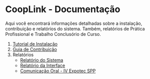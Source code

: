 
# CoopLink - Documentação

Aqui você encontrará informações detalhadas sobre a instalação, contribuição e relatórios do sistema. Também, relatórios de Prática Profissional e Trabalho Conclusório de Curso.

1. [Tutorial de Instalação](install.md)
2. [Guia de Contribuição](contributing.md)
3. Relatórios
    - [Relatório do Sistema](relatorio-backend.md)
    - [Relatório da Interface](relatorio-frontend.md)
    - [Comunicação Oral - IV Expotec SPP](expotec-spp-4e.md)